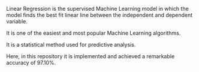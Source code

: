Linear Regression is the supervised Machine Learning model in which the model finds the best fit linear line between the independent and dependent variable.

It is one of the easiest and most popular Machine Learning algorithms.

It is a statistical method used for predictive analysis.

Here, in this repository it is implemented and achieved a remarkable accuracy of 97.10%.
